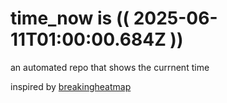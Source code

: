 # time_now is (( 2025-06-11T01:00:00.684Z ))

an automated repo that shows the currnent time

inspired by [breakingheatmap](https://github.com/breakingheatmap/breakingheatmap)